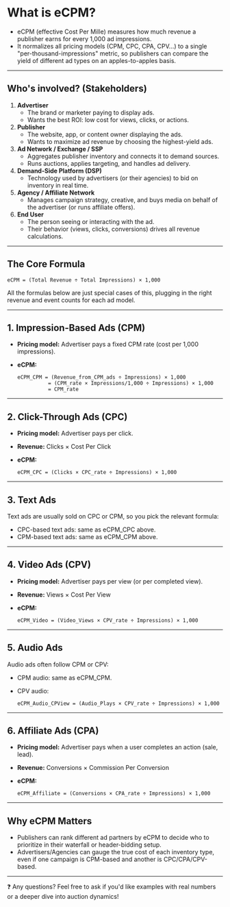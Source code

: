 # What is eCPM?
*   eCPM (effective Cost Per Mille) measures how much revenue a publisher earns for every 1,000 ad impressions.
*   It normalizes all pricing models (CPM, CPC, CPA, CPV…) to a single "per-thousand-impressions" metric, so publishers can compare the yield of different ad types on an apples-to-apples basis.

---

## Who's involved? (Stakeholders)
1.  **Advertiser**
    *   The brand or marketer paying to display ads.
    *   Wants the best ROI: low cost for views, clicks, or actions.
2.  **Publisher**
    *   The website, app, or content owner displaying the ads.
    *   Wants to maximize ad revenue by choosing the highest-yield ads.
3.  **Ad Network / Exchange / SSP**
    *   Aggregates publisher inventory and connects it to demand sources.
    *   Runs auctions, applies targeting, and handles ad delivery.
4.  **Demand-Side Platform (DSP)**
    *   Technology used by advertisers (or their agencies) to bid on inventory in real time.
5.  **Agency / Affiliate Network**
    *   Manages campaign strategy, creative, and buys media on behalf of the advertiser (or runs affiliate offers).
6.  **End User**
    *   The person seeing or interacting with the ad.
    *   Their behavior (views, clicks, conversions) drives all revenue calculations.

---

## The Core Formula

```
eCPM = (Total Revenue ÷ Total Impressions) × 1,000
```

All the formulas below are just special cases of this, plugging in the right revenue and event counts for each ad model.

---

## 1. Impression-Based Ads (CPM)
*   **Pricing model:** Advertiser pays a fixed CPM rate (cost per 1,000 impressions).
*   **eCPM:**

    ```
    eCPM_CPM = (Revenue_from_CPM_ads ÷ Impressions) × 1,000
              = (CPM_rate × Impressions/1,000 ÷ Impressions) × 1,000
              = CPM_rate
    ```

---

## 2. Click-Through Ads (CPC)
*   **Pricing model:** Advertiser pays per click.
*   **Revenue:** Clicks × Cost Per Click
*   **eCPM:**

    ```
    eCPM_CPC = (Clicks × CPC_rate ÷ Impressions) × 1,000
    ```

---

## 3. Text Ads

Text ads are usually sold on CPC or CPM, so you pick the relevant formula:
*   CPC-based text ads: same as eCPM_CPC above.
*   CPM-based text ads: same as eCPM_CPM above.

---

## 4. Video Ads (CPV)
*   **Pricing model:** Advertiser pays per view (or per completed view).
*   **Revenue:** Views × Cost Per View
*   **eCPM:**

    ```
    eCPM_Video = (Video_Views × CPV_rate ÷ Impressions) × 1,000
    ```

---

## 5. Audio Ads

Audio ads often follow CPM or CPV:
*   CPM audio: same as eCPM_CPM.
*   CPV audio:

    ```
    eCPM_Audio_CPView = (Audio_Plays × CPV_rate ÷ Impressions) × 1,000
    ```

---

## 6. Affiliate Ads (CPA)
*   **Pricing model:** Advertiser pays when a user completes an action (sale, lead).
*   **Revenue:** Conversions × Commission Per Conversion
*   **eCPM:**

    ```
    eCPM_Affiliate = (Conversions × CPA_rate ÷ Impressions) × 1,000
    ```

---

## Why eCPM Matters
*   Publishers can rank different ad partners by eCPM to decide who to prioritize in their waterfall or header-bidding setup.
*   Advertisers/Agencies can gauge the true cost of each inventory type, even if one campaign is CPM-based and another is CPC/CPA/CPV-based.

---

❓ Any questions? Feel free to ask if you'd like examples with real numbers or a deeper dive into auction dynamics!